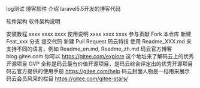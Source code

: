 log测试
博客软件 介绍 laravel5.5开发的博客代码

软件架构
软件架构说明

安装教程
xxxx
xxxx
xxxx
使用说明
xxxx
xxxx
xxxx
参与贡献
Fork 本仓库
新建 Feat_xxx 分支
提交代码
新建 Pull Request
码云特技
使用 Readme_XXX.md 来支持不同的语言，例如 Readme_en.md, Readme_zh.md
码云官方博客 blog.gitee.com
你可以 https://gitee.com/explore 这个地址来了解码云上的优秀开源项目
GVP 全称是码云最有价值开源项目，是码云综合评定出的优秀开源项目
码云官方提供的使用手册 https://gitee.com/help
码云封面人物是一档用来展示码云会员风采的栏目 https://gitee.com/gitee-stars/
